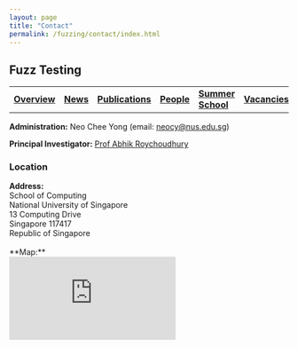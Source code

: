 ```yaml
---
layout: page
title: "Contact"
permalink: /fuzzing/contact/index.html
---
```


## Fuzz Testing

<table style="border: none">
  <tr>
    <td style="border: none"><a href="/fuzzing"><b>Overview</b></a></td>
    <td style="border: none"><a href="/fuzzing/news"><b>News</b></a></td>
    <td style="border: none"><a href="/fuzzing/publications"><b>Publications</b></a></td>
    <td style="border: none"><a href="/fuzzing/people"><b>People</b></a></td>
    <td style="border: none"><a href="/fuzzing/summerschool"><b>Summer School</b></a></td>
    <td style="border: none"><a href="/fuzzing/vacancies"><b>Vacancies</b></a></td>
    <td style="border: none"><a href="/fuzzing/contact"><u><b>Contact</b></u></a></td>
  </tr>
</table>

**Administration:** Neo Chee Yong (email: <neocy@nus.edu.sg>)

**Principal Investigator:** [Prof Abhik Roychoudhury](https://www.comp.nus.edu.sg/~abhik/)


### Location

<p style="margin: 0"><b>Address:</b></p>
<p style="margin: 0">School of Computing</p>
<p style="margin: 0">National University of Singapore</p>
<p style="margin: 0">13 Computing Drive</p>
<p style="margin: 0">Singapore 117417</p>
<p style="margin: 0">Republic of Singapore </p>

<br>
**Map:**
<div class="map-container">
<iframe class="responsive-iframe" src="https://www.google.com/maps/embed?pb=!1m18!1m12!1m3!1d1994.3997450933175!2d103.77269499939845!3d1.2948552080194795!2m3!1f0!2f0!3f0!3m2!1i1024!2i768!4f13.1!3m3!1m2!1s0x31da1af8c7e4e75b%3A0x436963e22924394a!2sNUS%20School%20of%20Computing!5e0!3m2!1sen!2ssg!4v1644054303097!5m2!1sen!2ssg" style="border:0;" allowfullscreen="" loading="lazy"></iframe>
</div>
